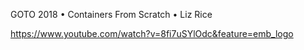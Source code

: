 GOTO 2018 • Containers From Scratch • Liz Rice

https://www.youtube.com/watch?v=8fi7uSYlOdc&feature=emb_logo